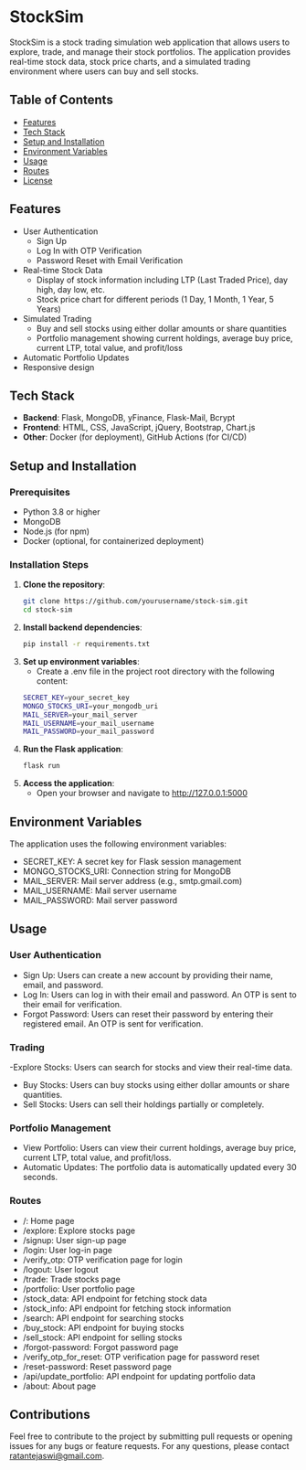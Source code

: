 # StockSim

StockSim is a stock trading simulation web application that allows users to explore, trade, and manage their stock portfolios. The application provides real-time stock data, stock price charts, and a simulated trading environment where users can buy and sell stocks.

## Table of Contents
- [Features](#features)
- [Tech Stack](#tech-stack)
- [Setup and Installation](#setup-and-installation)
- [Environment Variables](#environment-variables)
- [Usage](#usage)
- [Routes](#routes)
- [License](#license)

## Features
- User Authentication
  - Sign Up
  - Log In with OTP Verification
  - Password Reset with Email Verification
- Real-time Stock Data
  - Display of stock information including LTP (Last Traded Price), day high, day low, etc.
  - Stock price chart for different periods (1 Day, 1 Month, 1 Year, 5 Years)
- Simulated Trading
  - Buy and sell stocks using either dollar amounts or share quantities
  - Portfolio management showing current holdings, average buy price, current LTP, total value, and profit/loss
- Automatic Portfolio Updates
- Responsive design

## Tech Stack
- **Backend**: Flask, MongoDB, yFinance, Flask-Mail, Bcrypt
- **Frontend**: HTML, CSS, JavaScript, jQuery, Bootstrap, Chart.js
- **Other**: Docker (for deployment), GitHub Actions (for CI/CD)

## Setup and Installation
### Prerequisites
- Python 3.8 or higher
- MongoDB
- Node.js (for npm)
- Docker (optional, for containerized deployment)

### Installation Steps
1. **Clone the repository**:
   ```sh
   git clone https://github.com/yourusername/stock-sim.git
   cd stock-sim
   ```
2. **Install backend dependencies**:
   ```sh
   pip install -r requirements.txt
   ```
3. **Set up environment variables**:
   - Create a .env file in the project root directory with the following content:
   ```sh
   SECRET_KEY=your_secret_key
   MONGO_STOCKS_URI=your_mongodb_uri
   MAIL_SERVER=your_mail_server
   MAIL_USERNAME=your_mail_username
   MAIL_PASSWORD=your_mail_password
   ```
4. **Run the Flask application**:
   ```sh
   flask run
   ```
5. **Access the application**:
   - Open your browser and navigate to http://127.0.0.1:5000
  
## Environment Variables
The application uses the following environment variables:

- SECRET_KEY: A secret key for Flask session management
- MONGO_STOCKS_URI: Connection string for MongoDB
- MAIL_SERVER: Mail server address (e.g., smtp.gmail.com)
- MAIL_USERNAME: Mail server username
- MAIL_PASSWORD: Mail server password

## Usage
### User Authentication
- Sign Up: Users can create a new account by providing their name, email, and password.
- Log In: Users can log in with their email and password. An OTP is sent to their email for verification.
- Forgot Password: Users can reset their password by entering their registered email. An OTP is sent for verification.
### Trading
-Explore Stocks: Users can search for stocks and view their real-time data.
- Buy Stocks: Users can buy stocks using either dollar amounts or share quantities.
- Sell Stocks: Users can sell their holdings partially or completely.
### Portfolio Management
- View Portfolio: Users can view their current holdings, average buy price, current LTP, total value, and profit/loss.
- Automatic Updates: The portfolio data is automatically updated every 30 seconds.

### Routes
- /: Home page
- /explore: Explore stocks page
- /signup: User sign-up page
- /login: User log-in page
- /verify_otp: OTP verification page for login
- /logout: User logout
- /trade: Trade stocks page
- /portfolio: User portfolio page
- /stock_data: API endpoint for fetching stock data
- /stock_info: API endpoint for fetching stock information
- /search: API endpoint for searching stocks
- /buy_stock: API endpoint for buying stocks
- /sell_stock: API endpoint for selling stocks
- /forgot-password: Forgot password page
- /verify_otp_for_reset: OTP verification page for password reset
- /reset-password: Reset password page
- /api/update_portfolio: API endpoint for updating portfolio data
- /about: About page

## Contributions
Feel free to contribute to the project by submitting pull requests or opening issues for any bugs or feature requests. For any questions, please contact ratantejaswi@gmail.com.

